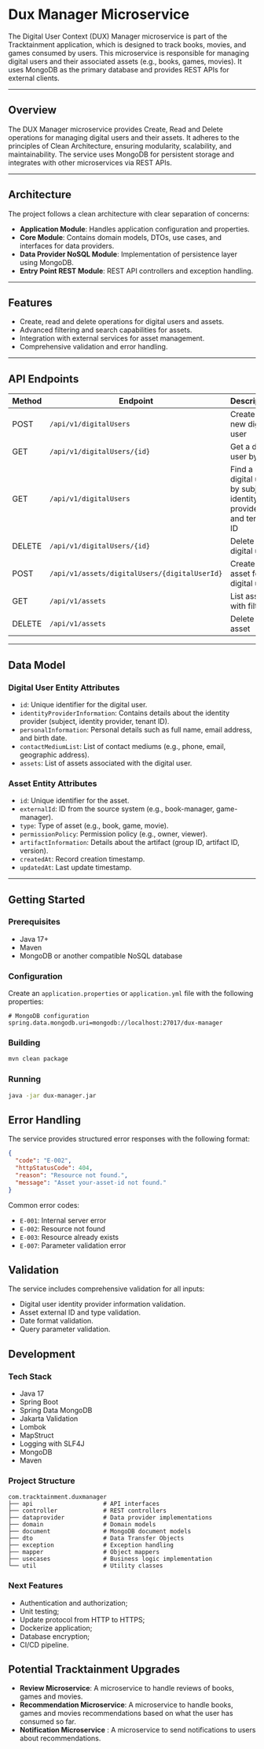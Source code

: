 # Dux Manager Microservice

The Digital User Context (DUX) Manager microservice is part of the Tracktainment application, which is designed to track books, movies, and games consumed by users. This microservice is responsible for managing digital users and their associated assets (e.g., books, games, movies). It uses MongoDB as the primary database and provides REST APIs for external clients.

---

## Overview

The DUX Manager microservice provides Create, Read and Delete operations for managing digital users and their assets. It adheres to the principles of Clean Architecture, ensuring modularity, scalability, and maintainability. The service uses MongoDB for persistent storage and integrates with other microservices via REST APIs.

---

## Architecture

The project follows a clean architecture with clear separation of concerns:

- **Application Module**: Handles application configuration and properties.
- **Core Module**: Contains domain models, DTOs, use cases, and interfaces for data providers.
- **Data Provider NoSQL Module**: Implementation of persistence layer using MongoDB.
- **Entry Point REST Module**: REST API controllers and exception handling.

---

## Features

- Create, read and delete operations for digital users and assets.
- Advanced filtering and search capabilities for assets.
- Integration with external services for asset management.
- Comprehensive validation and error handling.
  
---

## API Endpoints

| Method   | Endpoint                                      | Description                                                      |
|----------|-----------------------------------------------|------------------------------------------------------------------|
| POST     | `/api/v1/digitalUsers`                        | Create a new digital user                                        |
| GET      | `/api/v1/digitalUsers/{id}`                   | Get a digital user by ID                                         |
| GET      | `/api/v1/digitalUsers`                        | Find a digital user by subject, identity provider, and tenant ID |
| DELETE   | `/api/v1/digitalUsers/{id}`                   | Delete a digital user                                            |
| POST     | `/api/v1/assets/digitalUsers/{digitalUserId}` | Create an asset for a digital user                               |
| GET      | `/api/v1/assets`                              | List assets with filters                                         |
| DELETE   | `/api/v1/assets`                              | Delete an asset                                                  |

---

## Data Model

### **Digital User Entity Attributes**
- `id`: Unique identifier for the digital user.
- `identityProviderInformation`: Contains details about the identity provider (subject, identity provider, tenant ID).
- `personalInformation`: Personal details such as full name, email address, and birth date.
- `contactMediumList`: List of contact mediums (e.g., phone, email, geographic address).
- `assets`: List of assets associated with the digital user.

### **Asset Entity Attributes**
- `id`: Unique identifier for the asset.
- `externalId`: ID from the source system (e.g., book-manager, game-manager).
- `type`: Type of asset (e.g., book, game, movie).
- `permissionPolicy`: Permission policy (e.g., owner, viewer).
- `artifactInformation`: Details about the artifact (group ID, artifact ID, version).
- `createdAt`: Record creation timestamp.
- `updatedAt`: Last update timestamp.

---

## Getting Started

### Prerequisites

- Java 17+
- Maven
- MongoDB or another compatible NoSQL database

### Configuration

Create an `application.properties` or `application.yml` file with the following properties:

```properties
# MongoDB configuration
spring.data.mongodb.uri=mongodb://localhost:27017/dux-manager
```

### Building

```bash
mvn clean package
```

### Running

```bash
java -jar dux-manager.jar
```

## Error Handling

The service provides structured error responses with the following format:

```json
{
  "code": "E-002",
  "httpStatusCode": 404,
  "reason": "Resource not found.",
  "message": "Asset your-asset-id not found."
}
```

Common error codes:
- `E-001`: Internal server error
- `E-002`: Resource not found
- `E-003`: Resource already exists
- `E-007`: Parameter validation error

## Validation

The service includes comprehensive validation for all inputs:
- Digital user identity provider information validation.
- Asset external ID and type validation.
- Date format validation.
- Query parameter validation.

## Development

### Tech Stack

- Java 17
- Spring Boot
- Spring Data MongoDB
- Jakarta Validation
- Lombok
- MapStruct
- Logging with SLF4J
- MongoDB
- Maven

### Project Structure

```
com.tracktainment.duxmanager
├── api                    # API interfaces
├── controller             # REST controllers
├── dataprovider           # Data provider implementations
├── domain                 # Domain models
├── document               # MongoDB document models
├── dto                    # Data Transfer Objects
├── exception              # Exception handling
├── mapper                 # Object mappers
├── usecases               # Business logic implementation
└── util                   # Utility classes
```

### Next Features

- Authentication and authorization;
- Unit testing;
- Update protocol from HTTP to HTTPS;
- Dockerize application;
- Database encryption;
- CI/CD pipeline.

## Potential Tracktainment Upgrades

- **Review Microservice**: A microservice to handle reviews of books, games and movies.
- **Recommendation Microservice**: A microservice to handle books, games and movies recommendations based on what the user has consumed so far.
- **Notification Microservice** : A microservice to send notifications to users about recommendations.
